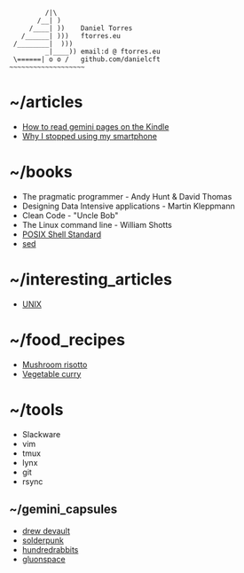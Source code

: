 ```
         /|\
       /__| )
     /____| ))    Daniel Torres
   /______| )))   ftorres.eu
 /________|  )))
         _|____)) email:d @ ftorres.eu
 \======| o o /   github.com/danielcft
~~~~~~~~~~~~~~~~~~~
```

# ~/articles
- [How to read gemini pages on the Kindle](pages/read_gemlogs_on_kindle.md)
- [Why I stopped using my smartphone](pages/phone.md)


# ~/books
- The pragmatic programmer - Andy Hunt & David Thomas
- Designing Data Intensive applications - Martin Kleppmann
- Clean Code - "Uncle Bob" 
- The Linux command line - William Shotts
- [POSIX Shell Standard](https://pubs.opengroup.org/onlinepubs/9699919799/utilities/V3_chap02.html#tag_18)
- [sed](https://www.panix.com/~elflord/unix/sed.html)

# ~/interesting_articles
- [UNIX](https://danluu.com/mcilroy-unix)

# ~/food_recipes
- [Mushroom risotto](mushroom_risotto.md)
- [Vegetable curry](vegetable_curry.md)

# ~/tools
- Slackware
- vim
- tmux
- lynx
- git
- rsync

## ~/gemini_capsules
- [drew devault](gemini://drewdevault.com)
- [solderpunk](gemini://gemini.circumlunar.space/~solderpunk)
- [hundredrabbits](gemini://gemini.circumlunar.space/users/hundredrabbits)
- [gluonspace](gemini://gluonspace.com/)
